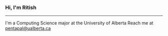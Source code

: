 ### Hi, I'm Ritish

***

I'm a Computing Science major at the University of Alberta
Reach me at pentapal@ualberta.ca
